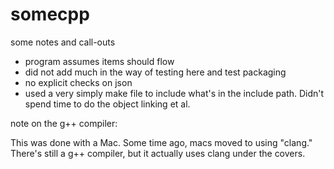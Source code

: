 # somecpp

some notes and call-outs

- program assumes items should flow
- did not add much in the way of testing here and test packaging
- no explicit checks on json
- used a very simply make file to include what's in the include path. Didn't spend time to do the object linking et al. 

note on the g++ compiler:

This was done with a Mac. Some time ago, macs moved to using "clang." There's still a g++ compiler, but it actually uses clang under the covers. 
